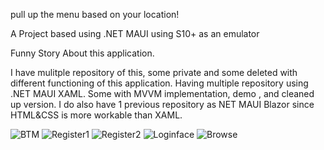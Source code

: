pull up the menu based on your location!

A Project based using .NET MAUI using S10+ as an emulator


Funny Story About this application.

I have mulitple repository of this, some private and some deleted with different functioning of this application. 
Having multiple repository using .NET MAUI XAML. Some with MVVM implementation, demo , and cleaned up version.
I do also have 1 previous repository as NET MAUI Blazor since
HTML&CSS is more workable than XAML. 


![BTM](https://user-images.githubusercontent.com/106621740/210016810-cd667e2f-7e33-495a-8315-8cc3f74b4857.PNG)
![Register1](https://user-images.githubusercontent.com/106621740/210016816-a3540ddd-e078-498c-abad-60fb8c068a2d.PNG)
![Register2](https://user-images.githubusercontent.com/106621740/210016817-a8ad3ba2-cf38-4097-99c9-226fabf82cb7.PNG)
![Loginface](https://user-images.githubusercontent.com/106621740/210016822-631271d1-788e-48b0-8f64-c5dbb4f32987.PNG)
![Browse](https://user-images.githubusercontent.com/106621740/210016824-b59ae41f-4390-497a-9fe5-d79be48bb4e6.PNG)
